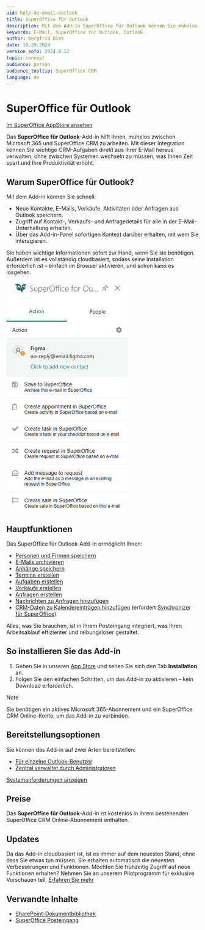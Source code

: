 ```yaml
---
uid: help-de-email-outlook
title: SuperOffice für Outlook
description: Mit dem Add-In SuperOffice für Outlook können Sie mühelos zwischen Ihrer Microsoft 365- und SuperOffice CRM-Lösung arbeiten, indem Sie direkt in Ihrer E-Mail auf wichtige Informationen und Funktionen von SuperOffice zugreifen können.
keywords: E-Mail, SuperOffice für Outlook, Outlook
author: Bergfrid Dias
date: 10.29.2024
version_sofo: 2024.8.12
topic: concept
audience: person
audience_tooltip: SuperOffice CRM
language: de
---
```


# SuperOffice für Outlook

[Im SuperOffice AppStore ansehen][11]

Das **SuperOffice für Outlook**-Add-in hilft Ihnen, mühelos zwischen Microsoft 365 und SuperOffice CRM zu arbeiten. Mit dieser Integration können Sie wichtige CRM-Aufgaben direkt aus Ihrer E-Mail heraus verwalten, ohne zwischen Systemen wechseln zu müssen, was Ihnen Zeit spart und Ihre Produktivität erhöht.

## Warum SuperOffice für Outlook?

Mit dem Add-in können Sie schnell:

* Neue Kontakte, E-Mails, Verkäufe, Aktivitäten oder Anfragen aus Outlook speichern.
* Zugriff auf Kontakt-, Verkaufs- und Anfragedetails für alle in der E-Mail-Unterhaltung erhalten.
* Über das Add-in-Panel sofortigen Kontext darüber erhalten, mit wem Sie interagieren.

Sie haben wichtige Informationen sofort zur Hand, wenn Sie sie benötigen. Außerdem ist es vollständig cloudbasiert, sodass keine Installation erforderlich ist – einfach im Browser aktivieren, und schon kann es losgehen.

![Aktionsregister zeigt Optionen zum Speichern in E-Mail und zum Erstellen von Aktivitäten in SuperOffice -screenshot][img1]

## Hauptfunktionen

Das SuperOffice für Outlook-Add-in ermöglicht Ihnen:

* [Personen und Firmen speichern][7]
* [E-Mails archivieren][3]
* [Anhänge speichern][3]
* [Termine erstellen][8]
* [Aufgaben erstellen][8]
* [Verkäufe erstellen][9]
* [Anfragen erstellen][5]
* [Nachrichten zu Anfragen hinzufügen][5]
* [CRM-Daten zu Kalendereinträgen hinzufügen][6] (erfordert [Synchronizer für SuperOffice][12])

Alles, was Sie brauchen, ist in Ihrem Posteingang integriert, was Ihren Arbeitsablauf effizienter und reibungsloser gestaltet.

## So installieren Sie das Add-in

1. Gehen Sie in unseren [App Store][11] und sehen Sie sich den Tab **Installation** an.
2. Folgen Sie den einfachen Schritten, um das Add-in zu aktivieren – kein Download erforderlich.

> [!NOTE]
> Sie benötigen ein aktives Microsoft 365-Abonnement und ein SuperOffice CRM Online-Konto, um das Add-in zu verbinden.

## Bereitstellungsoptionen

Sie können das Add-in auf zwei Arten bereitstellen:

* [Für einzelne Outlook-Benutzer][2]
* [Zentral verwaltet durch Administratoren][17]

[Systemanforderungen anzeigen][1]

## Preise

Das **SuperOffice für Outlook**-Add-in ist kostenlos in Ihrem bestehenden SuperOffice CRM Online-Abonnement enthalten.

## Updates

Da das Add-in cloudbasiert ist, ist es immer auf dem neuesten Stand, ohne dass Sie etwas tun müssen. Sie erhalten automatisch die neuesten Verbesserungen und Funktionen. Möchten Sie frühzeitig Zugriff auf neue Funktionen erhalten? Nehmen Sie an unserem Pilotprogramm für exklusive Vorschauen teil. [Erfahren Sie mehr][11]

## Verwandte Inhalte

* [SharePoint-Dokumentbibliothek][19]
* [SuperOffice Posteingang][18]

<!-- Referenced links -->
[1]: requirements.md
[2]: get.md
[3]: save-to-superoffice.md
[5]: create-request.md
[6]: add-crm-data-to-event.md
[7]: add-contact-to-superoffice.md
[8]: create-follow-up.md
[9]: create-sale.md
[11]: https://online.superoffice.com/appstore/superoffice-as/superoffice-for-outlook
[12]: https://appstore.superoffice.com/infobridge-software-b-v-/synchronizer-for-superoffice
[17]: ../../../../en/email/superoffice-for-outlook/it/deploy.md
[18]: ../../inbox/learn/index.md
[19]: ../../../document/library/learn/index.md

<!-- Referenced images -->
[img1]: ../../../../media/loc/en/email/user-superoffice-outlook-sidepanel.png
